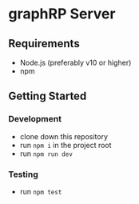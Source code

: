 # graphRP Server


## Requirements

* Node.js (preferably v10 or higher)
* npm

## Getting Started

### Development

* clone down this repository
* run `npm i` in the project root
* run `npm run dev`

### Testing

* run `npm test`
